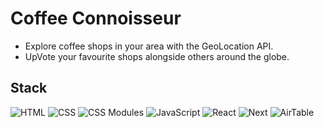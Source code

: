 # Coffee Connoisseur

* Explore coffee shops in your area with the GeoLocation API.
* UpVote your favourite shops alongside others around the globe.

## Stack
![HTML](https://img.shields.io/badge/-HTML-E34F26?style=flat-square&logo=html5&logoColor=white)
![CSS](https://img.shields.io/badge/-CSS-1572B6?style=flat-square&logo=css3)
![CSS Modules](https://img.shields.io/badge/-CSS_Modules-66D3FA?style=flat-square&logo=cssmodules&logoColor=black)
![JavaScript](https://img.shields.io/badge/-JavaScript-F7DF1E?style=flat-square&logo=javascript&logoColor=black)
![React](https://img.shields.io/badge/-React-61DAFB?style=flat-square&logo=react&logoColor=black)
![Next](https://img.shields.io/badge/-Next-000000?style=flat-square&logo=next.js)
![AirTable](https://img.shields.io/badge/-AirTable-FCB400?style=flat-square&logo=airtable&logoColor=black)
